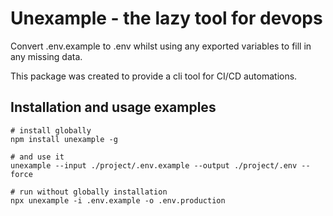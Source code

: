 # Unexample - the lazy tool for devops
Convert .env.example to .env whilst using any exported variables to fill in any missing data. 

This package was created to provide a cli tool for CI/CD automations.

## Installation and usage examples

```
# install globally 
npm install unexample -g

# and use it
unexample --input ./project/.env.example --output ./project/.env --force
``` 

```
# run without globally installation
npx unexample -i .env.example -o .env.production
```
